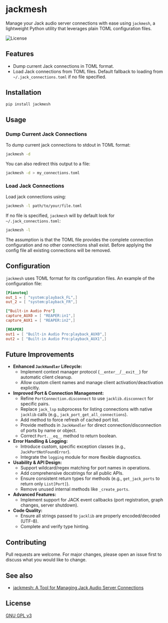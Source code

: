 # jackmesh

Manage your Jack audio server connections with ease using `jackmesh`, a lightweight Python utility that leverages plain TOML configuration files.

![License](https://github.com/omnitonal/jackmesh/blob/main/LICENSE)

## Features

- Dump current Jack connections in TOML format.
- Load Jack connections from TOML files. Default fallback to loading from `~/.jack_connections.toml` if no file specified.

## Installation

```bash
pip install jackmesh
```

## Usage

### Dump Current Jack Connections

To dump current jack connections to stdout in TOML format:

```bash
jackmesh -d
```

You can also redirect this output to a file:

```bash
jackmesh -d > my_connections.toml
```

### Load Jack Connections

Load jack connections using:

```bash
jackmesh -l path/to/your/file.toml
```

If no file is specified, `jackmesh` will by default look for `~/.jack_connections.toml`:

```bash
jackmesh -l
```

The assumption is that the TOML file provides the complete connection configuration and no other connections shall exist. Before applying the config file all existing connections will be removed.

## Configuration

`jackmesh` uses TOML format for its configuration files. An example of the configuration file:

```toml
[Pianoteq]
out_1 = [ "system:playback_FL",]
out_2 = [ "system:playback_FR",]

["Built-in Audio Pro"]
capture_AUX0 = [ "REAPER:in1",]
capture_AUX1 = [ "REAPER:in2",]

[REAPER]
out1 = [ "Built-in Audio Pro:playback_AUX0",]
out2 = [ "Built-in Audio Pro:playback_AUX1",]
```

## Future Improvements

* **Enhanced `JackHandler` Lifecycle:**
    * Implement context manager protocol (`__enter__`/`__exit__`) for automatic client cleanup.
    * Allow custom client names and manage client activation/deactivation explicitly.
* **Improved Port & Connection Management:**
    * Refine `PortConnection.disconnect` to use `jacklib.disconnect` for specific pairs.
    * Replace `jack_lsp` subprocess for listing connections with native `jacklib` calls (e.g., `jack_port_get_all_connections`).
    * Add method to force refresh of cached port list.
    * Provide methods in `JackHandler` for direct connection/disconnection of ports by name or object.
    * Correct `Port.__eq__` method to return boolean.
* **Error Handling & Logging:**
    * Introduce custom, specific exception classes (e.g., `JackPortNotFoundError`).
    * Integrate the `logging` module for more flexible diagnostics.
* **Usability & API Design:**
    * Support wildcard/regex matching for port names in operations.
    * Add comprehensive docstrings for all public APIs.
    * Ensure consistent return types for methods (e.g., `get_jack_ports` to return only `List[Port]`).
    * Remove unused internal methods like `_create_ports`.
* **Advanced Features:**
    * Implement support for JACK event callbacks (port registration, graph changes, server shutdown).
* **Code Quality:**
    * Ensure all strings passed to `jacklib` are properly encoded/decoded (UTF-8).
    * Complete and verify type hinting.

## Contributing

Pull requests are welcome. For major changes, please open an issue first to discuss what you would like to change.

## See also

- [jackmesh: A Tool for Managing Jack Audio Server Connections](https://www.omnitonal.com/jackmesh-a-tool-for-managing-jack-audio-server-connections/)

## License

[GNU GPL v3](https://github.com/omnitonal/jackmesh/blob/main/LICENSE)
```
